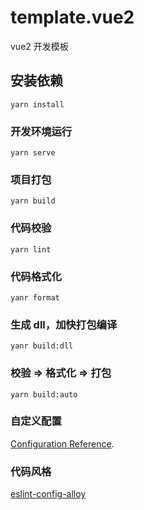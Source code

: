 # template.vue2

vue2 开发模板

## 安装依赖

```
yarn install
```

### 开发环境运行

```
yarn serve
```

### 项目打包

```
yarn build
```

### 代码校验

```
yarn lint
```

### 代码格式化

```
yanr format
```

### 生成 dll，加快打包编译

```
yanr build:dll
```

### 校验 => 格式化 => 打包

```
yarn build:auto
```

### 自定义配置

[Configuration Reference](https://cli.vuejs.org/config/).

### 代码风格

[eslint-config-alloy](https://github.com/AlloyTeam/eslint-config-alloy#vue)
